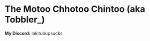<!DOCTYPE html>
<html>
<head>
<meta name="viewport" content="width=device-width, initial-scale=1">
</head>
<body>
<h1>The Motoo Chhotoo Chintoo (aka Tobbler_)</h1>
<p><b>My Discord:</b> lakitubupsucks</p>
</body>
</html>
